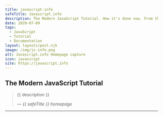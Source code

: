 ```yaml
---
title: javascript-info
safeTitle: Javascript.info
description: The Modern JavaScript Tutorial. How it's done now. From the basics to advanced topics with simple, but detailed expressions.
date: 2020-07-09
tags:
  - JavaScript
  - Tutorial
  - Documentation
layout: layouts/post.njk
image: /img/js-info.png
alt: Javascript.info Homepage capture
icon: javascript
site: https://javascript.info
---
```


<div class="box">

## The Modern JavaScript Tutorial

<!-- <figure class="image">
<img alt="{{ alt }}" src="{{ image }}">
</figure> -->

> {{ description }}
>
> <cite>&mdash; {{ safeTitle }} homepage</cite>

</div>

---